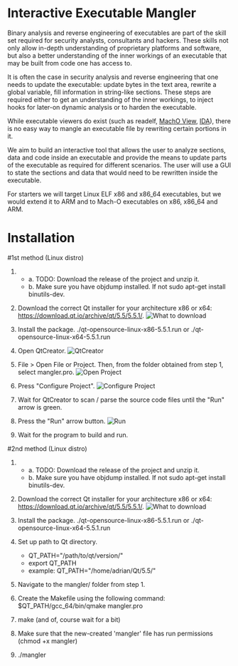 # Interactive Executable Mangler

Binary analysis and reverse engineering of executables are part of the skill set required for security analysts, consultants and hackers. These skills not only allow in-depth understanding of proprietary platforms and software, but also a better understanding of the inner workings of an executable that may be built from code one has access to.

It is often the case in security analysis and reverse engineering that one needs to update the executable: update bytes in the text area, rewrite a global variable, fill information in string-like sections. These steps are required either to get an understanding of the inner workings, to inject hooks for later-on dynamic analysis or to harden the executable.

While executable viewers do exist (such as readelf, [MachO View][1], [IDA][2]), there is no easy way to mangle an executable file by rewriting certain portions in it.

We aim to build an interactive tool that allows the user to analyze sections, data and code inside an executable and provide the means to update parts of the executable as required for different scenarios. The user will use a GUI to state the sections and data that would need to be rewritten inside the executable.

For starters we will target Linux ELF x86 and x86\_64 executables, but we would extend it to ARM and to Mach-O executables on x86, x86\_64 and ARM.

[1]: http://sourceforge.net/projects/machoview/
[2]: https://www.hex-rays.com/products/ida/

Installation
=========

#1st method (Linux distro)

1. 
	* a. TODO: Download the release of the project and unzip it.
	* b. Make sure you have objdump installed. If not sudo apt-get install binutils-dev.

2. Download the correct Qt installer for your architecture x86 or x64: https://download.qt.io/archive/qt/5.5/5.5.1/.
![What to download](http://i.imgur.com/hnrhyrA.png?1)

3. Install the package.
./qt-opensource-linux-x86-5.5.1.run or  ./qt-opensource-linux-x64-5.5.1.run

4. Open QtCreator.
![QtCreator](http://i.imgur.com/5XNKcWo.png)

5. File > Open File or Project.
Then, from the folder obtained from step 1, select mangler.pro.
![Open Project](http://i.imgur.com/DOrdS4C.png)

6. Press "Configure Project".
![Configure Project](http://i.imgur.com/lmDsIgs.png)

7. Wait for QtCreator to scan / parse the source code files until the "Run" arrow is green.

8. Press the "Run" arrow button.
![Run](http://i.imgur.com/F0oEIax.png)

9. Wait for the program to build and run.

#2nd method (Linux distro)

1. 
	* a. TODO: Download the release of the project and unzip it.
	* b. Make sure you have objdump installed. If not sudo apt-get install binutils-dev.

2. Download the correct Qt installer for your architecture x86 or x64: https://download.qt.io/archive/qt/5.5/5.5.1/.
![What to download](http://i.imgur.com/hnrhyrA.png?1)

3. Install the package.
./qt-opensource-linux-x86-5.5.1.run or  ./qt-opensource-linux-x64-5.5.1.run

4. Set up path to Qt directory.
    * QT\_PATH="/path/to/qt/version/"
    * export QT\_PATH
    * example: QT\_PATH="/home/adrian/Qt/5.5/"
    
5. Navigate to the mangler/ folder from step 1.

6. Create the Makefile using the following command: $QT\_PATH/gcc\_64/bin/qmake mangler.pro

7. make (and of, course wait for a bit)

8. Make sure that the new-created 'mangler' file has run permissions (chmod +x mangler)

9. ./mangler

